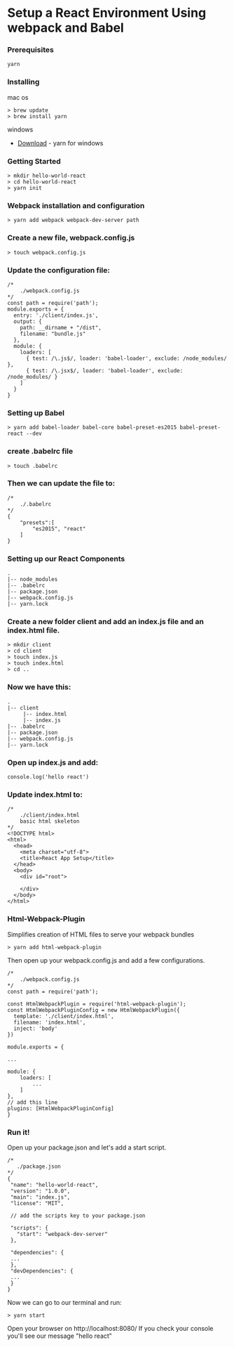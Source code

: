 # Setup a React Environment Using webpack and Babel

### Prerequisites
```
yarn
```

### Installing

mac os

```
> brew update
> brew install yarn
```

windows

* [Download](https://yarnpkg.com/en/docs/install#windows-tab) - yarn for windows

### Getting Started
```
> mkdir hello-world-react
> cd hello-world-react
> yarn init
```
### Webpack installation and configuration
```
> yarn add webpack webpack-dev-server path
```

### Create a new file, webpack.config.js
```
> touch webpack.config.js
```
### Update the configuration file:
```
/*
    ./webpack.config.js
*/
const path = require('path');
module.exports = {
  entry: './client/index.js',
  output: {
    path: __dirname + "/dist",
    filename: "bundle.js"
  },
  module: {
    loaders: [
      { test: /\.js$/, loader: 'babel-loader', exclude: /node_modules/ },
      { test: /\.jsx$/, loader: 'babel-loader', exclude: /node_modules/ }
    ]
  }
}
```

### Setting up Babel

```
> yarn add babel-loader babel-core babel-preset-es2015 babel-preset-react --dev
```

### create .babelrc file

```
> touch .babelrc
```

### Then we can update the file to:

```
/* 
    ./.babelrc
*/  
{
    "presets":[
        "es2015", "react"
    ]
}
```

### Setting up our React Components

```
.
|-- node_modules
|-- .babelrc
|-- package.json
|-- webpack.config.js
|-- yarn.lock
```

### Create a new folder client and add an index.js file and an index.html file.

```
> mkdir client
> cd client
> touch index.js
> touch index.html
> cd .. 
```

### Now we have this:
```
.
|-- client
     |-- index.html
     |-- index.js
|-- .babelrc
|-- package.json
|-- webpack.config.js
|-- yarn.lock
```

### Open up index.js and add:
```
console.log('hello react')
```

### Update index.html to:
```
/*
    ./client/index.html
    basic html skeleton
*/
<!DOCTYPE html>
<html>
  <head>
    <meta charset="utf-8">
    <title>React App Setup</title>
  </head>
  <body>
    <div id="root">

    </div>
  </body>
</html>
```
### Html-Webpack-Plugin
Simplifies creation of HTML files to serve your webpack bundles
```
> yarn add html-webpack-plugin
```
Then open up your webpack.config.js and add a few configurations.
```
/* 
    ./webpack.config.js
*/
const path = require('path');

const HtmlWebpackPlugin = require('html-webpack-plugin');
const HtmlWebpackPluginConfig = new HtmlWebpackPlugin({
  template: './client/index.html',
  filename: 'index.html',
  inject: 'body'
})

module.exports = {

...

module: {
    loaders: [
        ...
    ]
},
// add this line
plugins: [HtmlWebpackPluginConfig]
}
```
### Run it!
 Open up your package.json and let's add a start script.
 ```
 /*
    ./package.json
*/
{
  "name": "hello-world-react",
  "version": "1.0.0",
  "main": "index.js",
  "license": "MIT",

  // add the scripts key to your package.json

  "scripts": {
    "start": "webpack-dev-server"
  },

  "dependencies": {
  ...
  },
  "devDependencies": {
  ...
  }
}
 ```
 
 Now we can go to our terminal and run:
 ```
 > yarn start
 ```
 Open your browser on http://localhost:8080/
  If you check your console you'll see our message "hello react"
